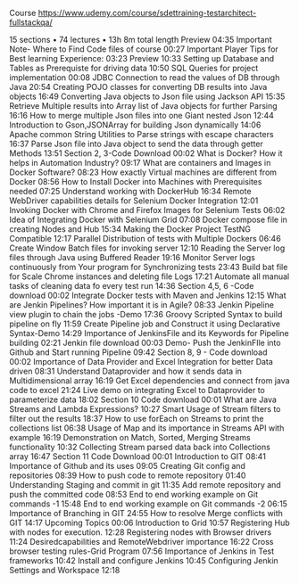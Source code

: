 Course https://www.udemy.com/course/sdettraining-testarchitect-fullstackqa/ 


15 sections • 74 lectures • 13h 8m total length
Preview
04:35
Important Note- Where to Find Code files of course
00:27
Important Player Tips for Best learning Experience:
03:23
Preview
10:33
Setting up Database and Tables as Prerequiste for driving data
10:50
SQL Queries for project implementation
00:08
JDBC Connection to read the values of DB through Java
20:54
Creating POJO classes for converting DB results into Java objects
16:49
Converting Java objects to Json file using Jackson API
15:35
Retrieve Multiple results into Array list of Java objects for further Parsing
16:16
How to merge multiple Json files into one Giant nested Json
12:44
Introduction to Gson,JSONArray for building Json dynamically
14:06
Apache common String Utilities to Parse strings with escape characters
16:37
Parse Json file into Java object to send the data through getter Methods
13:51
Section 2, 3-Code Download
00:02
What is Docker? How it helps in Automation Industry?
09:17
What are containers and Images in Docker Software?
08:23
How exactly Virtual machines are different from Docker
08:56
How to Install Docker into Machines with Prerequisites needed
07:25
Understand working with DockerHub
16:34
Remote WebDriver capabilities details for Selenium Docker Integration
12:01
Invoking Docker with Chrome and Firefox Images for Selenium Tests
06:02
Idea of Integrating Docker with Selenium Grid
07:08
Docker compose file in creating Nodes and Hub
15:34
Making the Docker Project TestNG Compatible
12:17
Parallel Distribution of tests with Multiple Dockers
06:46
Create Window Batch files for invoking server
12:10
Reading the Server log files through Java using Buffered Reader
19:16
Monitor Server logs continuously from Your program for Synchronizing tests
23:43
Build bat file for Scale Chrome instances and deleting file Logs
17:21
Automate all manual tasks of cleaning data fo every test run
14:36
Section 4,5, 6 -Code download
00:02
Integrate Docker tests with Maven and Jenkins
12:15
What are Jenkin Pipelines? How important it is in Agile?
08:33
Jenkin Pipeline view plugin to chain the jobs -Demo
17:36
Groovy Scripted Syntax to build pipeline on fly
11:59
Create Pipeline job and Construct it using Declarative Syntax-Demo
14:29
Importance of JenkinsFile and its Keywords for Pipeline building
02:21
Jenkin file download
00:03
Demo- Push the JenkinFIle into Github and Start running Pipeline
09:42
Section 8, 9 - Code download
00:02
Importance of Data Provider and Excel Integration for better Data driven
08:31
Understand Dataprovider and how it sends data in Multidimensional array
16:19
Get Excel dependencies and connect from java code to excel
21:24
Live demo on integrating Excel to Dataprovider to parameterize data
18:02
Section 10 Code download
00:01
What are Java Streams and Lambda Expressions?
10:27
Smart Usage of Stream filters to filter out the results
18:37
How to use forEach on Streams to print the collections list
06:38
Usage of Map and its importance in Streams API with example
16:19
Demonstration on Match, Sorted, Merging Streams functionality
10:32
Collecting Stream parsed data back into Collections array
16:47
Section 11 Code Download
00:01
Introduction to GIT
08:41
Importance of Github and its uses
09:05
Creating Git config and repositories
08:39
How to push code to remote repository
01:40
Understanding Staging and commit in git
11:35
Add remote repository and push the committed code
08:53
End to end working example on Git commands -1
15:48
End to end working example on Git commands -2
06:15
Importance of Branching in GIT
24:55
How to resolve Merge conflicts with GIT
14:17
Upcoming Topics
00:06
Introduction to Grid
10:57
Registering Hub with nodes for execution.
12:28
Registering nodes with Browser drivers
11:24
Desiredcapabilities and RemoteWebdriver importance
16:22
Cross browser testing rules-Grid Program
07:56
Importance of Jenkins in Test frameworks
10:42
Install and configure Jenkins
10:45
Configuring Jenkin Settings and Workspace
12:18